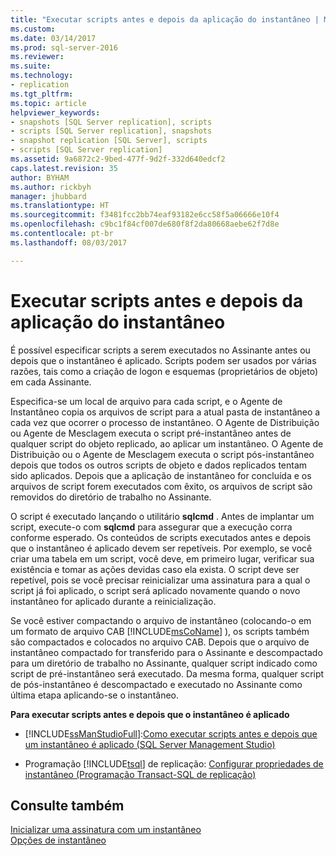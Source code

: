 ```yaml
---
title: "Executar scripts antes e depois da aplicação do instantâneo | Microsoft Docs"
ms.custom: 
ms.date: 03/14/2017
ms.prod: sql-server-2016
ms.reviewer: 
ms.suite: 
ms.technology:
- replication
ms.tgt_pltfrm: 
ms.topic: article
helpviewer_keywords:
- snapshots [SQL Server replication], scripts
- scripts [SQL Server replication], snapshots
- snapshot replication [SQL Server], scripts
- scripts [SQL Server replication]
ms.assetid: 9a6872c2-9bed-477f-9d2f-332d640edcf2
caps.latest.revision: 35
author: BYHAM
ms.author: rickbyh
manager: jhubbard
ms.translationtype: HT
ms.sourcegitcommit: f3481fcc2bb74eaf93182e6cc58f5a06666e10f4
ms.openlocfilehash: c9bc1f84cf007de680f8f2da80668aebe62f7d8e
ms.contentlocale: pt-br
ms.lasthandoff: 08/03/2017

---
```

# <a name="execute-scripts-before-and-after-the-snapshot-is-applied"></a>Executar scripts antes e depois da aplicação do instantâneo
  É possível especificar scripts a serem executados no Assinante antes ou depois que o instantâneo é aplicado. Scripts podem ser usados por várias razões, tais como a criação de logon e esquemas (proprietários de objeto) em cada Assinante.  
  
 Especifica-se um local de arquivo para cada script, e o Agente de Instantâneo copia os arquivos de script para a atual pasta de instantâneo a cada vez que ocorrer o processo de instantâneo. O Agente de Distribuição ou Agente de Mesclagem executa o script pré-instantâneo antes de qualquer script do objeto replicado, ao aplicar um instantâneo. O Agente de Distribuição ou o Agente de Mesclagem executa o script pós-instantâneo depois que todos os outros scripts de objeto e dados replicados tentam sido aplicados. Depois que a aplicação de instantâneo for concluída e os arquivos de script forem executados com êxito, os arquivos de script são removidos do diretório de trabalho no Assinante.  
  
 O script é executado lançando o utilitário **sqlcmd** . Antes de implantar um script, execute-o com **sqlcmd** para assegurar que a execução corra conforme esperado. Os conteúdos de scripts executados antes e depois que o instantâneo é aplicado devem ser repetíveis. Por exemplo, se você criar uma tabela em um script, você deve, em primeiro lugar, verificar sua existência e tomar as ações devidas caso ela exista. O script deve ser repetível, pois se você precisar reinicializar uma assinatura para a qual o script já foi aplicado, o script será aplicado novamente quando o novo instantâneo for aplicado durante a reinicialização.  
  
 Se você estiver compactando o arquivo de instantâneo (colocando-o em um formato de arquivo CAB [!INCLUDE[msCoName](../../includes/msconame-md.md)] ), os scripts também são compactados e colocados no arquivo CAB. Depois que o arquivo de instantâneo compactado for transferido para o Assinante e descompactado para um diretório de trabalho no Assinante, qualquer script indicado como script de pré-instantâneo será executado. Da mesma forma, qualquer script de pós-instantâneo é descompactado e executado no Assinante como última etapa aplicando-se o instantâneo.  
  
 **Para executar scripts antes e depois que o instantâneo é aplicado**  
  
-   [!INCLUDE[ssManStudioFull](../../includes/ssmanstudiofull-md.md)]:[Como executar scripts antes e depois que um instantâneo é aplicado \(SQL Server Management Studio\)](../../relational-databases/replication/execute-scripts-before-and-after-a-snapshot-is-applied.md)  
  
-   Programação [!INCLUDE[tsql](../../includes/tsql-md.md)] de replicação: [Configurar propriedades de instantâneo &#40;Programação Transact-SQL de replicação&#41;](../../relational-databases/replication/publish/configure-snapshot-properties-replication-transact-sql-programming.md)  
  
## <a name="see-also"></a>Consulte também  
 [Inicializar uma assinatura com um instantâneo](../../relational-databases/replication/initialize-a-subscription-with-a-snapshot.md)   
 [Opções de instantâneo](../../relational-databases/replication/snapshot-options.md)  
  
  
